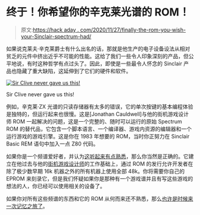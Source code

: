 # 终于！你希望你的辛克莱光谱的 ROM！

> 原文:[https://hack aday . com/2020/11/27/finally-the-rom-you-wish-your-Sinclair-spectrum-had/](https://hackaday.com/2020/11/27/finally-the-rom-you-wished-your-sinclair-spectrum-had/)

如果说克莱夫·辛克莱爵士有什么出名的话，那就是他生产的电子设备设法从相对贫乏的元件中挤出近乎不可能的性能。这给了我们一些令人印象深刻的产品，但公平地说，有时这种哲学有点过头了。因此，即使是一些最令人怀念的 Sinclair 产品也隐藏了重大缺陷，这延伸到了它们的硬件和软件。

[![Sir Clive never gave us this!](../Images/7f7a9f4b5b1d921ca2ab0b63831cbccc.png)](https://hackaday.com/wp-content/uploads/2020/11/1365081606239150482.png)

Sir Clive never gave us this!

例如，辛克莱·ZX 光谱的只读存储器有太多的错误，它的单次按键的基本编程体验是独特的，但运行起来也很慢。这是[Jonathan Cauldwell]与他的街机游戏设计师 ROM 一起解决的问题，这是一个完整的、随时可以运行的原始 Spectrum ROM 的替代品，它包含一个脚本语言、一个编译器、游戏内资源的编辑器和一个运行游戏的游戏引擎。这是你在 1983 年想要的 ROM，当时你正努力在 Sinclair Basic REM 语句中加入一点 Z80 代码。

如果你是一个频谱爱好者，并认为[这听起来有点熟悉](https://hackaday.com/2019/03/29/creating-8-bit-games-with-the-multi-platform-arcade-game-designer/)，那么你当然是正确的。它建立在他过去与他的[街机游戏设计师](https://jonathan-cauldwell.itch.io/arcade-game-designer)的工作基础上，通过 ROM 的发行允许开发者在除了极少数早期 16k 机器之外的所有机器上使用全部 48k。你将需要你自己的 EPROM 来刻录它，但是我们怀疑如果你是那种有一个游戏谱并且有写这些游戏的想法的人，你已经可以使用相关的设备了。

如果你对所有这些频谱的东西和它的 ROM 从何而来还不熟悉，那么[也许是时候来一次记忆之旅了](https://hackaday.com/2019/03/04/the-primordial-sinclair-zx-spectrum-emerges-from-the-cupboard/)。